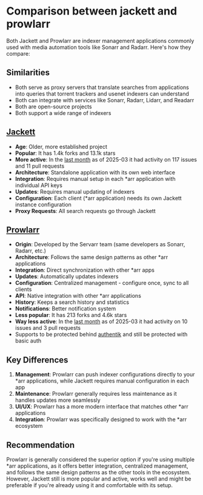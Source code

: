 # Comparison between jackett and prowlarr

Both Jackett and Prowlarr are indexer management applications commonly used with media automation tools like Sonarr and Radarr. Here's how they compare:

## Similarities

- Both serve as proxy servers that translate searches from applications into queries that torrent trackers and usenet indexers can understand
- Both can integrate with services like Sonarr, Radarr, Lidarr, and Readarr
- Both are open-source projects
- Both support a wide range of indexers

## [Jackett](https://github.com/Jackett/Jackett)

- **Age**: Older, more established project
- **Popular**: It has 1.4k forks and 13.1k stars
- **More active**: In the [last month](https://github.com/Jackett/Jackett/pulse/monthly) as of 2025-03 it had activity on 117 issues and 11 pull requests
- **Architecture**: Standalone application with its own web interface
- **Integration**: Requires manual setup in each \*arr application with individual API keys
- **Updates**: Requires manual updating of indexers
- **Configuration**: Each client (\*arr application) needs its own Jackett instance configuration
- **Proxy Requests**: All search requests go through Jackett

## [Prowlarr](https://github.com/Prowlarr/Prowlarr)

- **Origin**: Developed by the Servarr team (same developers as Sonarr, Radarr, etc.)
- **Architecture**: Follows the same design patterns as other \*arr applications
- **Integration**: Direct synchronization with other \*arr apps
- **Updates**: Automatically updates indexers
- **Configuration**: Centralized management - configure once, sync to all clients
- **API**: Native integration with other \*arr applications
- **History**: Keeps a search history and statistics
- **Notifications**: Better notification system
- **Less popular**: It has 213 forks and 4.6k stars
- **Way less active**: In the [last month](https://github.com/Prowlarr/Prowlarr/pulse/monthly) as of 2025-03 it had activity on 10 issues and 3 pull requests
- Supports to be protected behind [authentik](authentik.md) and still be protected with basic auth

## Key Differences

1. **Management**: Prowlarr can push indexer configurations directly to your \*arr applications, while Jackett requires manual configuration in each app
2. **Maintenance**: Prowlarr generally requires less maintenance as it handles updates more seamlessly
3. **UI/UX**: Prowlarr has a more modern interface that matches other \*arr applications
4. **Integration**: Prowlarr was specifically designed to work with the \*arr ecosystem

## Recommendation

Prowlarr is generally considered the superior option if you're using multiple \*arr applications, as it offers better integration, centralized management, and follows the same design patterns as the other tools in the ecosystem. However, Jackett still is more popular and active, works well and might be preferable if you're already using it and comfortable with its setup.

